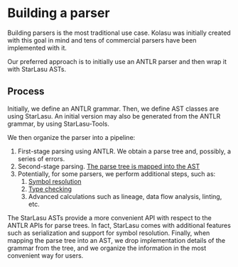 # Building a parser

Building parsers is the most traditional use case. Kolasu was initially created with this goal in mind and tens of commercial parsers have been 
implemented with it.

Our preferred approach is to initially use an ANTLR parser and then wrap it with StarLasu ASTs.

## Process

Initially, we define an ANTLR grammar. Then, we define AST classes are using StarLasu. 
An initial version may also be generated from the ANTLR grammar, by using StarLasu-Tools.

We then organize the parser into a pipeline:
1. First-stage parsing using ANTLR. We obtain a parse tree and, possibly, a series of errors.
2. Second-stage parsing. [The parse tree is mapped into the AST](../parsetree_to_ast.md)
3. Potentially, for some parsers, we perform additional steps, such as:
   1. [Symbol resolution](../symbol_resolution.md)
   2. [Type checking](../typesystem.md)
   3. Advanced calculations such as lineage, data flow analysis, linting, etc.

The StarLasu ASTs provide a more convenient API with respect to the ANTLR APIs for parse trees. In fact, StarLasu comes 
with additional features such as serialization and support for symbol resolution. Finally, when mapping the parse tree
into an AST, we drop implementation details of the grammar from the tree, and we organize the information in the most 
convenient way for users.

